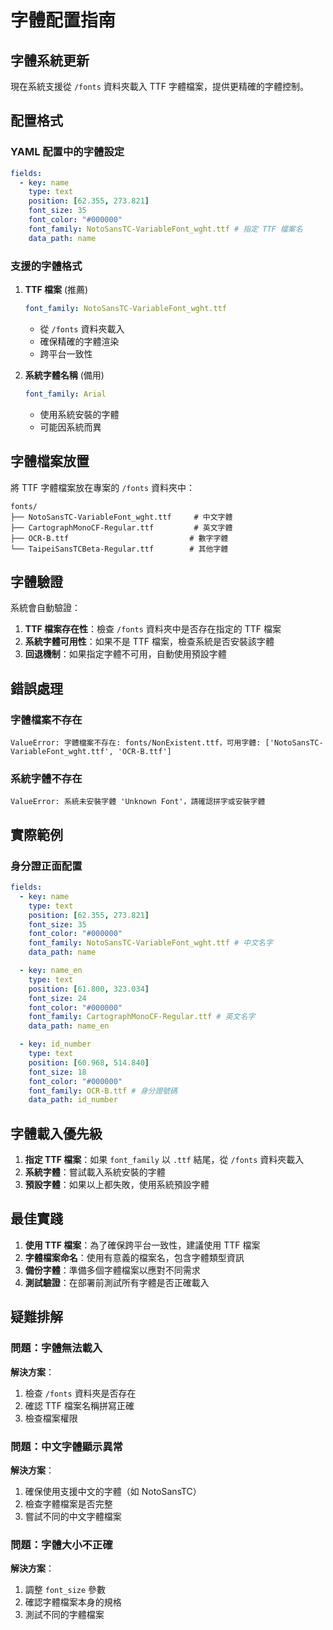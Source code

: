 # 字體配置指南

## 字體系統更新

現在系統支援從 `/fonts` 資料夾載入 TTF 字體檔案，提供更精確的字體控制。

## 配置格式

### YAML 配置中的字體設定

```yaml
fields:
  - key: name
    type: text
    position: [62.355, 273.821]
    font_size: 35
    font_color: "#000000"
    font_family: NotoSansTC-VariableFont_wght.ttf # 指定 TTF 檔案名
    data_path: name
```

### 支援的字體格式

1. **TTF 檔案** (推薦)

   ```yaml
   font_family: NotoSansTC-VariableFont_wght.ttf
   ```

   - 從 `/fonts` 資料夾載入
   - 確保精確的字體渲染
   - 跨平台一致性

2. **系統字體名稱** (備用)
   ```yaml
   font_family: Arial
   ```
   - 使用系統安裝的字體
   - 可能因系統而異

## 字體檔案放置

將 TTF 字體檔案放在專案的 `/fonts` 資料夾中：

```
fonts/
├── NotoSansTC-VariableFont_wght.ttf     # 中文字體
├── CartographMonoCF-Regular.ttf         # 英文字體
├── OCR-B.ttf                           # 數字字體
└── TaipeiSansTCBeta-Regular.ttf        # 其他字體
```

## 字體驗證

系統會自動驗證：

1. **TTF 檔案存在性**：檢查 `/fonts` 資料夾中是否存在指定的 TTF 檔案
2. **系統字體可用性**：如果不是 TTF 檔案，檢查系統是否安裝該字體
3. **回退機制**：如果指定字體不可用，自動使用預設字體

## 錯誤處理

### 字體檔案不存在

```
ValueError: 字體檔案不存在: fonts/NonExistent.ttf，可用字體: ['NotoSansTC-VariableFont_wght.ttf', 'OCR-B.ttf']
```

### 系統字體不存在

```
ValueError: 系統未安裝字體 'Unknown Font'，請確認拼字或安裝字體
```

## 實際範例

### 身分證正面配置

```yaml
fields:
  - key: name
    type: text
    position: [62.355, 273.821]
    font_size: 35
    font_color: "#000000"
    font_family: NotoSansTC-VariableFont_wght.ttf # 中文名字
    data_path: name

  - key: name_en
    type: text
    position: [61.800, 323.034]
    font_size: 24
    font_color: "#000000"
    font_family: CartographMonoCF-Regular.ttf # 英文名字
    data_path: name_en

  - key: id_number
    type: text
    position: [60.968, 514.840]
    font_size: 18
    font_color: "#000000"
    font_family: OCR-B.ttf # 身分證號碼
    data_path: id_number
```

## 字體載入優先級

1. **指定 TTF 檔案**：如果 `font_family` 以 `.ttf` 結尾，從 `/fonts` 資料夾載入
2. **系統字體**：嘗試載入系統安裝的字體
3. **預設字體**：如果以上都失敗，使用系統預設字體

## 最佳實踐

1. **使用 TTF 檔案**：為了確保跨平台一致性，建議使用 TTF 檔案
2. **字體檔案命名**：使用有意義的檔案名，包含字體類型資訊
3. **備份字體**：準備多個字體檔案以應對不同需求
4. **測試驗證**：在部署前測試所有字體是否正確載入

## 疑難排解

### 問題：字體無法載入

**解決方案**：

1. 檢查 `/fonts` 資料夾是否存在
2. 確認 TTF 檔案名稱拼寫正確
3. 檢查檔案權限

### 問題：中文字體顯示異常

**解決方案**：

1. 確保使用支援中文的字體（如 NotoSansTC）
2. 檢查字體檔案是否完整
3. 嘗試不同的中文字體檔案

### 問題：字體大小不正確

**解決方案**：

1. 調整 `font_size` 參數
2. 確認字體檔案本身的規格
3. 測試不同的字體檔案
